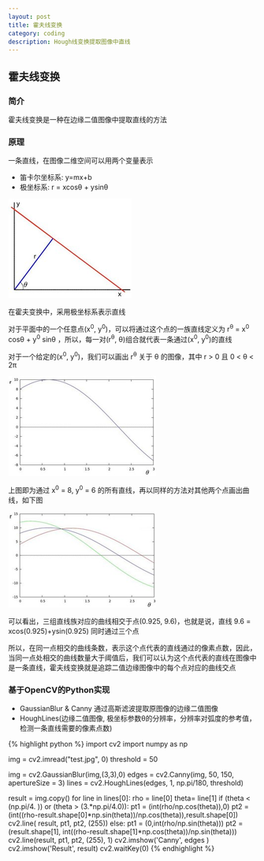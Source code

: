 ```yaml
---
layout: post
title: 霍夫线变换
category: coding
description: Hough线变换提取图像中直线
---
```


## 霍夫线变换

### 简介

霍夫线变换是一种在边缘二值图像中提取直线的方法

### 原理

一条直线，在图像二维空间可以用两个变量表示

- 笛卡尔坐标系: y=mx+b
- 极坐标系: r = xcosθ + ysinθ

![直线表示](../../images/HoughLines/1.jpg)

在霍夫变换中，采用极坐标系表示直线

对于平面中的一个任意点(x<sup>0</sup>, y<sup>0</sup>)，可以将通过这个点的一族直线定义为 r<sup>θ</sup> = x<sup>0</sup> cosθ + y<sup>0</sup> sinθ ，所以，每一对(r<sup>θ</sup>, θ)组合就代表一条通过(x<sup>0</sup>, y<sup>0</sup>)的直线

对于一个给定的(x<sup>0</sup>, y<sup>0</sup>)，我们可以画出 r<sup>θ</sup> 关于 θ 的图像，其中 r > 0 且 0 < θ < 2π

![直线族](../../images/HoughLines/2.jpg)

上图即为通过 x<sup>0</sup> = 8, y<sup>0</sup> = 6 的所有直线，再以同样的方法对其他两个点画出曲线，如下图

![多条直线族](../../images/HoughLines/3.jpg)

可以看出，三组直线族对应的曲线相交于点(0.925, 9.6)，也就是说，直线 9.6 = xcos(0.925)+ysin(0.925) 同时通过三个点

所以，在同一点相交的曲线条数，表示这个点代表的直线通过的像素点数，因此，当同一点处相交的曲线数量大于阈值后，我们可以认为这个点代表的直线在图像中是一条直线，霍夫线变换就是追踪二值边缘图像中的每个点对应的曲线交点

### 基于OpenCV的Python实现

- GaussianBlur & Canny 通过高斯滤波提取原图像的边缘二值图像
- HoughLines(边缘二值图像, 极坐标参数θ的分辨率，分辨率对弧度的参考值，检测一条直线需要的像素点数)

{% highlight python %}
import cv2
import numpy as np

img = cv2.imread("test.jpg", 0)
threshold = 50

img = cv2.GaussianBlur(img,(3,3),0)
edges = cv2.Canny(img, 50, 150, apertureSize = 3)
lines = cv2.HoughLines(edges, 1, np.pi/180, threshold)

result = img.copy()
for line in lines[0]:
    rho = line[0]
    theta= line[1]
    if  (theta < (np.pi/4. )) or (theta > (3.*np.pi/4.0)):
        pt1 = (int(rho/np.cos(theta)),0)
        pt2 = (int((rho-result.shape[0]*np.sin(theta))/np.cos(theta)),result.shape[0])
        cv2.line( result, pt1, pt2, (255))
    else:
        pt1 = (0,int(rho/np.sin(theta)))
        pt2 = (result.shape[1], int((rho-result.shape[1]*np.cos(theta))/np.sin(theta)))
        cv2.line(result, pt1, pt2, (255), 1)
cv2.imshow('Canny', edges )
cv2.imshow('Result', result)
cv2.waitKey(0)
{% endhighlight %}